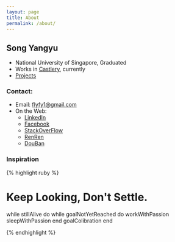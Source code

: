 ```yaml
---
layout: page
title: About
permalink: /about/
---
```


## Song Yangyu

* National University of Singapore, Graduated
* Works in [Castlery](http://castlery.com/), currently
* [Projects](/pages/interesting-projects.html)

### Contact:
* Email: <flyfy1@gmail.com>
* On the Web:
  - [LinkedIn](http://www.linkedin.com/profile/view?id=74008868)
  - [Facebook](http://www.facebook.com/flyfy1)
  - [StackOverFlow](http://stackoverflow.com/users/799550/songyy)
  - [RenRen](http://www.renren.com/251249960)
  - [DouBan](http://www.douban.com/people/flyfy/)

### Inspiration

{% highlight ruby %}

# Keep Looking, Don't Settle.
while stillAlive do
  while goalNotYetReached do
    workWithPassion
    sleepWithPassion
  end
  goalColibration
end

{% endhighlight %}
